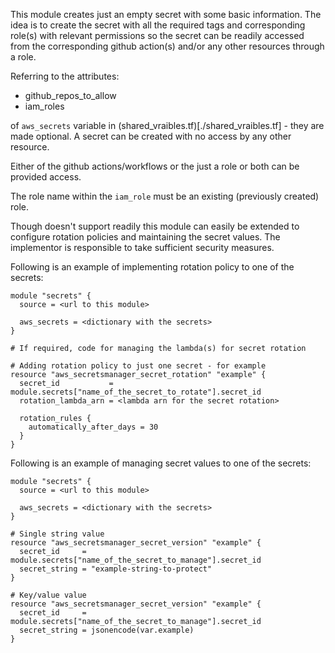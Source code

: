 This module creates just an empty secret with some basic information. The idea is to create the secret with all the required tags and corresponding role(s) with relevant permissions so the secret can be readily accessed from the corresponding github action(s) and/or any other resources through a role.

Referring to the attributes:

* github_repos_to_allow
* iam_roles

of `aws_secrets` variable in (shared_vraibles.tf)[./shared_vraibles.tf] - they are made optional. A secret can be created with no access by any other resource. 

Either of the github actions/workflows or the just a role or both can be provided access. 

The role name within the `iam_role` must be an existing (previously created) role.

Though doesn't support readily this module can easily be extended to configure rotation policies and maintaining the secret values. The implementor is responsible to take sufficient security measures.

Following is an example of implementing rotation policy to one of the secrets:

```
module "secrets" {
  source = <url to this module>

  aws_secrets = <dictionary with the secrets>
}

# If required, code for managing the lambda(s) for secret rotation

# Adding rotation policy to just one secret - for example
resource "aws_secretsmanager_secret_rotation" "example" {
  secret_id           = module.secrets["name_of_the_secret_to_rotate"].secret_id
  rotation_lambda_arn = <lambda arn for the secret rotation>

  rotation_rules {
    automatically_after_days = 30
  }
}
```

Following is an example of managing secret values to one of the secrets:

```
module "secrets" {
  source = <url to this module>

  aws_secrets = <dictionary with the secrets>
}

# Single string value
resource "aws_secretsmanager_secret_version" "example" {
  secret_id     = module.secrets["name_of_the_secret_to_manage"].secret_id
  secret_string = "example-string-to-protect"
}

# Key/value value
resource "aws_secretsmanager_secret_version" "example" {
  secret_id     = module.secrets["name_of_the_secret_to_manage"].secret_id
  secret_string = jsonencode(var.example)
}
```